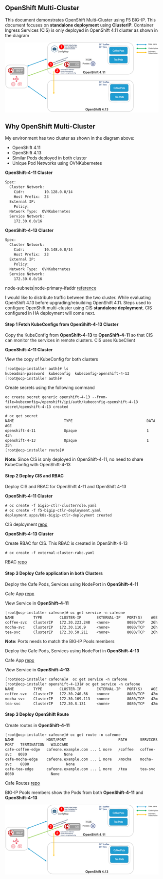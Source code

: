 ## OpenShift Multi-Cluster

This document demonstrates OpenShift Multi-Cluster using F5 BIG-IP. This document focuses on **standalone deployment** using **ClusterIP**. Container Ingress Services (CIS) is only deployed in OpenShift 4.11 cluster as shown in the diagram

![architecture](https://github.com/mdditt2000/openshift-4-11/blob/main/mulit-cluster/clusterip/diagram/2023-06-14_15-14-41.png)

## Why OpenShift Multi-Cluster

My environment has two cluster as shown in the diagram above:

* OpenShift 4.11
* OpenShift 4.13
* Similar Pods deployed in both cluster
* Unique Pod Networks using OVNKubernetes

**OpenShift-4-11 Cluster**
```
Spec:
  Cluster Network:
    Cidr:         10.128.0.0/14
    Host Prefix:  23
  External IP:
    Policy:
  Network Type:  OVNKubernetes
  Service Network:
    172.30.0.0/16
```

**OpenShift-4-13 Cluster**
```
Spec:
  Cluster Network:
    Cidr:         10.148.0.0/14
    Host Prefix:  23
  External IP:
    Policy:
  Network Type:  OVNKubernetes
  Service Network:
    172.30.0.0/16
```

node-subnets\|node-primary-ifaddr [reference](https://github.com/mdditt2000/openshift-4-11/blob/main/mulit-cluster/clusterip/openshift-4-11/node.md)

I would like to distribute traffic between the two cluster. While evaluating OpenShift 4.13 before upgrading/rebuilding OpenShift 4.11. Steps used to configure OpenShift multi-cluster using CIS **standalone deployment**. CIS configured in HA deployment will come next. 

#### Step 1 Fetch KubeConfigs from OpenShift-4-13 Cluster

Copy the KubeConfig from **OpenShift-4-13** to **OpenShift-4-11** so that CIS can monitor the services in remote clusters. CIS uses KubeClient

**OpenShift-4-11 Cluster**

View the copy of KubeConfig for both clusters

```
[root@ocp-installer auth]# ls
kubeadmin-password  kubeconfig  kubeconfig-openshift-4-13
[root@ocp-installer auth]#
```

Create secrets using the following command 

```
oc create secret generic openshift-4-13 --from-file=kubeconfig=/openshift/ipi/auth/kubeconfig-openshift-4-13
secret/openshift-4-13 created
```

```
# oc get secret
NAME                       TYPE                                  DATA   AGE
openshift-4-11             Opaque                                1      43h
openshift-4-13             Opaque                                1      35h
[root@ocp-installer route]#
```

**Note:** Since CIS is only deployed in OpenShift-4-11, no need to share KubeConfig  with OpenShift-4-13

#### Step 2 Deploy CIS and RBAC

Deploy CIS and RBAC for OpenShift 4-11 and OpenShift 4-13

**OpenShift-4-11 Cluster**

```
# oc create -f bigip-ctlr-clusterrole.yaml
# oc create -f f5-bigip-ctlr-deployment.yaml
deployment.apps/k8s-bigip-ctlr-deployment created
```
CIS deployment [repo](https://github.com/mdditt2000/openshift-4-11/tree/main/mulit-cluster/clusterip/openshift-4-11/cis)

**OpenShift-4-13 Cluster**

Create RBAC for CIS. This RBAC is created in OpenShift-4-13

```
# oc create -f external-cluster-rabc.yaml
```

RBAC [repo](https://github.com/mdditt2000/openshift-4-11/blob/main/mulit-cluster/clusterip/openshift-4-13/cis/external-cluster-rabc.yaml)

#### Step 3 Deploy Cafe application in both Clusters

Deploy the Cafe Pods, Services using NodePort in **OpenShift-4-11**

Cafe App [repo](https://github.com/mdditt2000/openshift-4-11/tree/main/mulit-cluster/clusterip/openshift-4-11/demo-app/cafeone)

View Service in **OpenShift-4-11**

```
[root@ocp-installer cafeone]# oc get service -n cafeone
NAME         TYPE        CLUSTER-IP       EXTERNAL-IP   PORT(S)    AGE
coffee-svc   ClusterIP   172.30.223.248   <none>        8080/TCP   26h
mocha-svc    ClusterIP   172.30.110.9     <none>        8080/TCP   26h
tea-svc      ClusterIP   172.30.50.211    <none>        8080/TCP   26h
```

**Note:** Ports needs to match the BIG-IP Pools members

Deploy the Cafe Pods, Services using NodePort in **OpenShift-4-13**

Cafe App [repo](https://github.com/mdditt2000/openshift-4-11/tree/main/mulit-cluster/clusterip/openshift-4-13/demo-app/cafeone)

View Service in **OpenShift-4-13**

```
[root@ocp-installer cafeone]#  oc get service -n cafeone
[root@ocp-installer openshift-4-13]# oc get service -n cafeone
NAME         TYPE        CLUSTER-IP       EXTERNAL-IP   PORT(S)    AGE
coffee-svc   ClusterIP   172.30.240.56    <none>        8080/TCP   42m
mocha-svc    ClusterIP   172.30.169.113   <none>        8080/TCP   42m
tea-svc      ClusterIP   172.30.8.131     <none>        8080/TCP   42m
```

#### Step 3 Deploy OpenShift Route

Create routes in **OpenShift-4-11**

```
[root@ocp-installer cafeone]# oc get route -n cafeone
NAME               HOST/PORT                        PATH      SERVICES     PORT   TERMINATION   WILDCARD
cafe-coffee-edge   cafeone.example.com ... 1 more   /coffee   coffee-svc   8080                 None
cafe-mocha-edge    cafeone.example.com ... 1 more   /mocha    mocha-svc    8080                 None
cafe-tea-edge      cafeone.example.com ... 1 more   /tea      tea-svc      8080                 None
```

Cafe Routes [repo](https://github.com/mdditt2000/openshift-4-11/tree/main/mulit-cluster/clusterip/openshift-4-11/ocp-route/cafeone/nonsecure)

BIG-IP Pools members show the Pods from both **OpenShift-4-11** and **OpenShift-4-13**

![pods](https://github.com/mdditt2000/openshift-4-11/blob/main/mulit-cluster/clusterip/diagram/2023-06-14_15-14-41.png)
